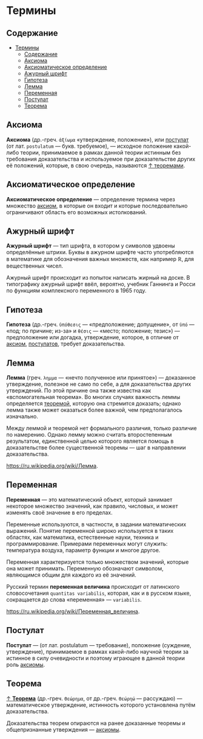 # Термины

## Содержание

- [Термины](#термины)
  - [Содержание](#содержание)
  - [Аксиома](#аксиома)
  - [Аксиоматическое определение](#аксиоматическое-определение)
  - [Ажурный шрифт](#ажурный-шрифт)
  - [Гипотеза](#гипотеза)
  - [Лемма](#лемма)
  - [Переменная](#переменная)
  - [Постулат](#постулат)
  - [Теорема](#теорема)

## Аксиома

**Аксиома** (др.-греч. `ἀξίωμα` «утверждение, положение»), или [постулат](#постулат) (от лат. `postulatum` — букв. требуемое), — исходное положение какой-либо теории, принимаемое в рамках данной теории истинным без требования доказательства и используемое при доказательстве других её положений, которые, в свою очередь, называются [↑ теоремами](#теорема).

## Аксиоматическое определение

**Аксиоматическое определение** — определение термина через множество [аксиом](#аксиома), в которые он входит и которые последовательно ограничивают область его возможных истолкований.

## Ажурный шрифт

**Ажурный шрифт** — тип шрифта, в котором у символов удвоены определённые штрихи. Буквы в ажурном шрифте часто употребляются в математике для обозначения важных множеств, как например $\mathbb{R}$, для вещественных чисел.

Ажурный шрифт происходит из попыток написать жирный на доске. В типографику ажурный шрифт ввёл, вероятно, учебник Ганнинга и Росси по функциям комплексного переменного в 1965 году.

## Гипотеза

**Гипотеза** (др.-греч. `ὑπόθεσις` — «предположение; допущение», от `ὑπό` — «под; по причине; из-за» и `θέσις` — «место; положение; тезис») — предположение или догадка, утверждение, которое, в отличие от [аксиом](#аксиома), [постулатов](#постулат), требует доказательства.

## Лемма

**Лемма** (греч. `λημμα` — «нечто полученное или принятое») — доказанное утверждение, полезное не само по себе, а для доказательства других утверждений. По этой причине она также известна как «вспомогательная теорема». Во многих случаях важность леммы определяется [теоремой](#теорема), которую она стремится доказать; однако лемма также может оказаться более важной, чем предполагалось изначально.

Между леммой и теоремой нет формального различия, только различие по намерению. Однако лемму можно считать второстепенным результатом, единственной целью которого является помощь в доказательстве более существенной теоремы — шаг в направлении доказательства.

<https://ru.wikipedia.org/wiki/Лемма>.

## Переменная

**Переменная** — это математический объект, который занимает некоторое множество значений, как правило, числовых, и может изменять своё значение в его пределах.

Переменные используются, в частности, в задании математических выражений. Понятие переменной широко используется в таких областях, как математика, естественные науки, техника и программирование. Примерами переменных могут служить: температура воздуха, параметр функции и многое другое.

Переменная характеризуется только множеством значений, которые она может принимать. Переменную обозначают символом, являющимся общим для каждого из её значений.

Русский термин **переменная величина** происходит от латинского словосочетания `quantitas variabilis`, которая, как и в русском языке, сокращается до слова «переменная» — `variabilis`.

<https://ru.wikipedia.org/wiki/Переменная_величина>.

## Постулат

**Постулат** — (от лат. postulatum — требование), положение (суждение, утверждение), принимаемое в рамках какой-либо научной теории за истинное в силу очевидности и поэтому играющее в данной теории роль [аксиомы](#аксиома).

## Теорема

[↑ **Теорема**](https://ru.wikipedia.org/wiki/Теорема) (др.-греч. `Θεώρημα`, от др.-греч. `Θεώρηώ` — рассуждаю) — математическое утверждение, истинность которого установлена путём доказательства.

Доказательства теорем опираются на ранее доказанные теоремы и общепризнанные утверждения — [аксиомы](#аксиома).
